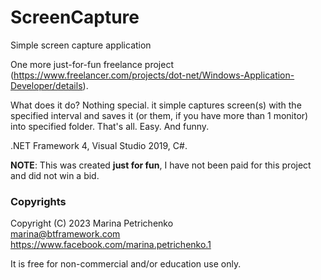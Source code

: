 # ScreenCapture
Simple screen capture application

One more just-for-fun freelance project (https://www.freelancer.com/projects/dot-net/Windows-Application-Developer/details).

What does it do? Nothing special. it simple captures screen(s) with the specified interval and saves it (or them, if you have more than 1 monitor) into specified folder. That's all. Easy. And funny.

.NET Framework 4, Visual Studio 2019, C#.

**NOTE**: This was created **just for fun**, I have not been paid for this project and did not win a bid.

### Copyrights

Copyright (C) 2023 Marina Petrichenko  
marina@btframework.com  
https://www.facebook.com/marina.petrichenko.1
  
It is free for non-commercial and/or education use only.

